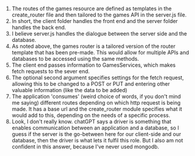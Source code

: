 1. The routes of the games resource are defined as templates in the create_router file and then tailored to the games API in the server.js file.
2. In short, the client folder handles the front end and the server folder handles the back end. 
3. I believe server.js handles the dialogue between the server side and the database. 
4. As noted above, the games router is a tailored version of the router template that has been pre-made. This would allow for multiple APIs and databases to be accessed using the same methods. 
5. The client end passes information to GamesServices, which makes fetch requests to the sever end.
6. The optional second argument specifies settings for the fetch request, allowing this to be changed to a POST or PUT and entering other valuable information (like the data to be added)
7. The  application 'consumes' (weird choice of words, if you don't mind me saying) different routes depending on which http request is being made. It has a base url and the create_router module specifies what it would add to this, depending on the needs of a specific process. 
8.  Look, I don't really know. chatGPT says a driver is something that enables communication between an application and a database, so I guess if the server is the go-between here for our client-side and our database, then the driver is what lets it fulfil this role. But I also am not confident in this answer, because I've never used mongodb.